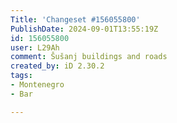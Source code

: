 ```yaml
---
Title: 'Changeset #156055800'
PublishDate: 2024-09-01T13:55:19Z
id: 156055800
user: L29Ah
comment: Šušanj buildings and roads
created_by: iD 2.30.2
tags:
- Montenegro
- Bar

---
```

